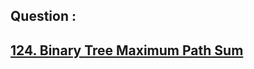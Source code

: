 ## Question : 
<h2> <a href="https://leetcode.com/problems/binary-tree-maximum-path-sum/">124. Binary Tree Maximum Path Sum</a>
